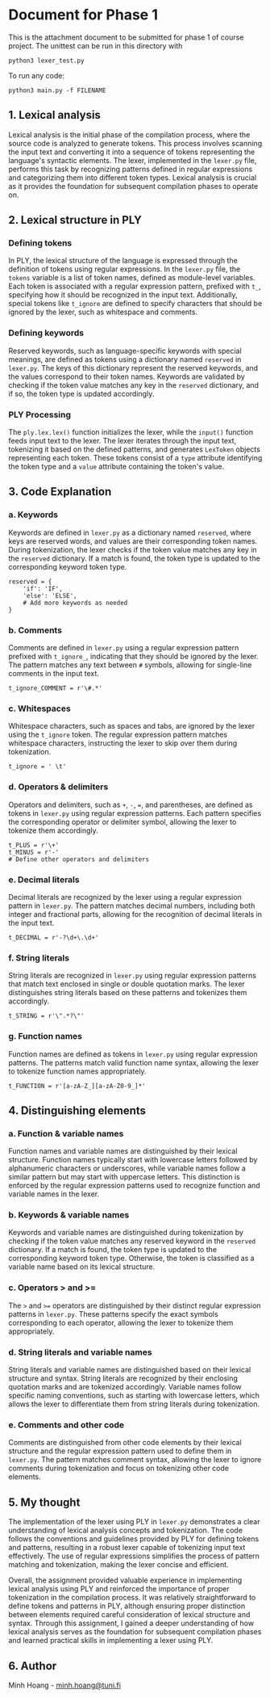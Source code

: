 # Document for Phase 1

This is the attachment document to be submitted for phase 1 of course project.
The unittest can be run in this directory with

```
python3 lexer_test.py
```

To run any code:

```
python3 main.py -f FILENAME
```

## 1. Lexical analysis

Lexical analysis is the initial phase of the compilation process, where the source code is analyzed to generate tokens. This process involves scanning the input text and converting it into a sequence of tokens representing the language's syntactic elements. The lexer, implemented in the `lexer.py` file, performs this task by recognizing patterns defined in regular expressions and categorizing them into different token types. Lexical analysis is crucial as it provides the foundation for subsequent compilation phases to operate on.

## 2. Lexical structure in PLY

### Defining tokens

In PLY, the lexical structure of the language is expressed through the definition of tokens using regular expressions. In the `lexer.py` file, the `tokens` variable is a list of token names, defined as module-level variables. Each token is associated with a regular expression pattern, prefixed with `t_`, specifying how it should be recognized in the input text. Additionally, special tokens like `t_ignore` are defined to specify characters that should be ignored by the lexer, such as whitespace and comments.

### Defining keywords

Reserved keywords, such as language-specific keywords with special meanings, are defined as tokens using a dictionary named `reserved` in `lexer.py`. The keys of this dictionary represent the reserved keywords, and the values correspond to their token names. Keywords are validated by checking if the token value matches any key in the `reserved` dictionary, and if so, the token type is updated accordingly.


### PLY Processing

The `ply.lex.lex()` function initializes the lexer, while the `input()` function feeds input text to the lexer. The lexer iterates through the input text, tokenizing it based on the defined patterns, and generates `LexToken` objects representing each token. These tokens consist of a `type` attribute identifying the token type and a `value` attribute containing the token's value.

## 3. Code Explanation

### a. Keywords

Keywords are defined in `lexer.py` as a dictionary named `reserved`, where keys are reserved words, and values are their corresponding token names. During tokenization, the lexer checks if the token value matches any key in the `reserved` dictionary. If a match is found, the token type is updated to the corresponding keyword token type.

```
reserved = {
    'if': 'IF',
    'else': 'ELSE',
    # Add more keywords as needed
}
```

### b. Comments

Comments are defined in `lexer.py` using a regular expression pattern prefixed with `t_ignore_`, indicating that they should be ignored by the lexer. The pattern matches any text between `#` symbols, allowing for single-line comments in the input text.

```
t_ignore_COMMENT = r'\#.*'
```

### c. Whitespaces

Whitespace characters, such as spaces and tabs, are ignored by the lexer using the `t_ignore` token. The regular expression pattern matches whitespace characters, instructing the lexer to skip over them during tokenization.

```
t_ignore = ' \t'
```

### d. Operators & delimiters

Operators and delimiters, such as `+`, `-`, `=`, and parentheses, are defined as tokens in `lexer.py` using regular expression patterns. Each pattern specifies the corresponding operator or delimiter symbol, allowing the lexer to tokenize them accordingly.

```
t_PLUS = r'\+'
t_MINUS = r'-'
# Define other operators and delimiters
```

### e. Decimal literals

Decimal literals are recognized by the lexer using a regular expression pattern in `lexer.py`. The pattern matches decimal numbers, including both integer and fractional parts, allowing for the recognition of decimal literals in the input text.

```
t_DECIMAL = r'-?\d+\.\d+'
```

### f. String literals

String literals are recognized in `lexer.py` using regular expression patterns that match text enclosed in single or double quotation marks. The lexer distinguishes string literals based on these patterns and tokenizes them accordingly.

```
t_STRING = r'\".*?\"'
```

### g. Function names

Function names are defined as tokens in `lexer.py` using regular expression patterns. The patterns match valid function name syntax, allowing the lexer to tokenize function names appropriately.

```
t_FUNCTION = r'[a-zA-Z_][a-zA-Z0-9_]*'
```

## 4. Distinguishing elements

### a. Function & variable names

Function names and variable names are distinguished by their lexical structure. Function names typically start with lowercase letters followed by alphanumeric characters or underscores, while variable names follow a similar pattern but may start with uppercase letters. This distinction is enforced by the regular expression patterns used to recognize function and variable names in the lexer.

### b. Keywords & variable names

Keywords and variable names are distinguished during tokenization by checking if the token value matches any reserved keyword in the `reserved` dictionary. If a match is found, the token type is updated to the corresponding keyword token type. Otherwise, the token is classified as a variable name based on its lexical structure.

### c. Operators > and >=

The `>` and `>=` operators are distinguished by their distinct regular expression patterns in `lexer.py`. These patterns specify the exact symbols corresponding to each operator, allowing the lexer to tokenize them appropriately.

### d. String literals and variable names

String literals and variable names are distinguished based on their lexical structure and syntax. String literals are recognized by their enclosing quotation marks and are tokenized accordingly. Variable names follow specific naming conventions, such as starting with lowercase letters, which allows the lexer to differentiate them from string literals during tokenization.

### e. Comments and other code

Comments are distinguished from other code elements by their lexical structure and the regular expression pattern used to define them in `lexer.py`. The pattern matches comment syntax, allowing the lexer to ignore comments during tokenization and focus on tokenizing other code elements.


## 5. My thought

The implementation of the lexer using PLY in `lexer.py` demonstrates a clear understanding of lexical analysis concepts and tokenization. The code follows the conventions and guidelines provided by PLY for defining tokens and patterns, resulting in a robust lexer capable of tokenizing input text effectively. The use of regular expressions simplifies the process of pattern matching and tokenization, making the lexer concise and efficient.

Overall, the assignment provided valuable experience in implementing lexical analysis using PLY and reinforced the importance of proper tokenization in the compilation process. It was relatively straightforward to define tokens and patterns in PLY, although ensuring proper distinction between elements required careful consideration of lexical structure and syntax. Through this assignment, I gained a deeper understanding of how lexical analysis serves as the foundation for subsequent compilation phases and learned practical skills in implementing a lexer using PLY.

## 6. Author

Minh Hoang - minh.hoang@tuni.fi
